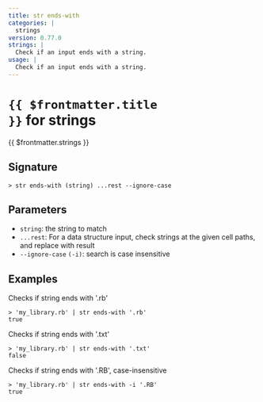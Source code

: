 ```yaml
---
title: str ends-with
categories: |
  strings
version: 0.77.0
strings: |
  Check if an input ends with a string.
usage: |
  Check if an input ends with a string.
---
```


# <code>{{ $frontmatter.title }}</code> for strings

<div class='command-title'>{{ $frontmatter.strings }}</div>

## Signature

```> str ends-with (string) ...rest --ignore-case```

## Parameters

 -  `string`: the string to match
 -  `...rest`: For a data structure input, check strings at the given cell paths, and replace with result
 -  `--ignore-case` `(-i)`: search is case insensitive

## Examples

Checks if string ends with '.rb'
```shell
> 'my_library.rb' | str ends-with '.rb'
true
```

Checks if string ends with '.txt'
```shell
> 'my_library.rb' | str ends-with '.txt'
false
```

Checks if string ends with '.RB', case-insensitive
```shell
> 'my_library.rb' | str ends-with -i '.RB'
true
```
